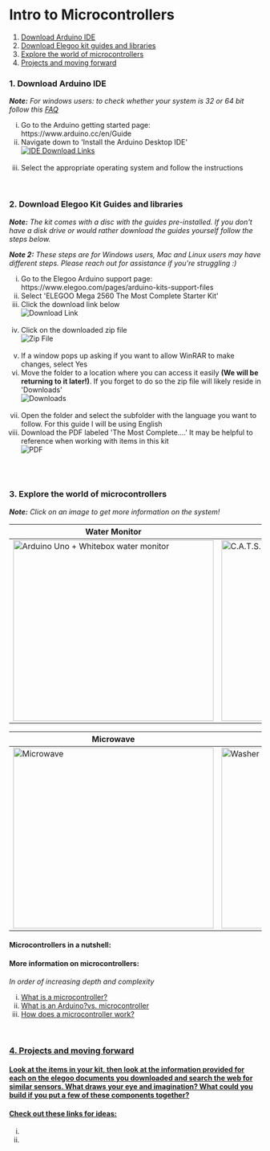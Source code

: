 # Intro to Microcontrollers
1. [Download Arduino IDE](https://github.com/practicaltech/TechFest/blob/master/2021/gathering_1/README.md#1-download-arduino-ide)
2. [Download Elegoo kit guides and libraries](https://github.com/practicaltech/TechFest/blob/master/2021/gathering_1/README.md#2-download-elegoo-kit-guides-and-libraries)
3. [Explore the world of microcontrollers](https://github.com/practicaltech/TechFest/blob/master/2021/gathering_1/README.md#3-explore-the-world-of-microcontrollers)
4. [Projects and moving forward](https://github.com/practicaltech/TechFest/blob/master/2021/gathering_1/README.md#4-projects-and-moving-forward)


### 1. Download Arduino IDE
***Note:** For windows users: to check whether your system is 32 or 64 bit follow this [FAQ](https://support.microsoft.com/en-us/windows/32-bit-and-64-bit-windows-frequently-asked-questions-c6ca9541-8dce-4d48-0415-94a3faa2e13d)*

<ol type="i">
  <li>Go to the Arduino getting started page: https://www.arduino.cc/en/Guide</li>
  <li>Navigate down to 'Install the Arduino Desktop IDE'</li>
  <a href="https://www.arduino.cc/en/Guide"><image src="https://user-images.githubusercontent.com/52707386/120868416-deba4a80-c548-11eb-83ab-d30b3fce5e5f.png" alt="IDE Download Links"></a>
  <br>
  <br>
  <li>Select the appropriate operating system and follow the instructions</li>

</ol>
<br>

### 2. Download Elegoo Kit Guides and libraries
***Note:** The kit comes with a disc with the guides pre-installed. If you don't have a disk drive or would rather download the guides yourself follow the steps below.*

***Note 2:** These steps are for Windows users, Mac and Linux users may have different steps. Please reach out for assistance if you're struggling :)*

<ol type="i">
  <li>Go to the Elegoo Arduino support page: https://www.elegoo.com/pages/arduino-kits-support-files</li>
  <li>Select 'ELEGOO Mega 2560 The Most Complete Starter Kit'</li>
  <li>Click the download link below</li>
  <img src="https://user-images.githubusercontent.com/52707386/120858116-289a3500-c537-11eb-99b0-f11edd1c97b6.png" alt="Download Link">
  <br>
  <br>
  <li>Click on the downloaded zip file</li>
  <img src="https://user-images.githubusercontent.com/52707386/120858519-bece5b00-c537-11eb-9919-3d3bad5ad84d.png" alt="Zip File"> 
  <br>
  <br>
  <li>If a window pops up asking if you want to allow WinRAR to make changes, select Yes</li>
  <li>Move the folder to a location where you can access it easily <b/>(We will be returning to it later!)</b>. If you forget to do so the zip file will likely reside in 'Downloads'</li>
  <img src="https://user-images.githubusercontent.com/52707386/120860677-eb37a680-c53a-11eb-87e0-3bd6e1d606a2.png" alt="Downloads">
  <br>
  <br>
  <li>Open the folder and select the subfolder with the language you want to follow. For this guide I will be using English</li>
  <li>Download the PDF labeled 'The Most Complete....' It may be helpful to reference when working with items in this kit</li>
  <img src="https://user-images.githubusercontent.com/52707386/120862475-ddcfeb80-c53d-11eb-9c06-1791009cbd7f.png" alt="PDF">
  <br>
  <br>
</ol>
<br>

### 3. Explore the world of microcontrollers
***Note:** Click on an image to get more information on the system!*

| Water Monitor | Satellite Tag |
| ----------- | ----------- |
| <a href="https://www.whiteboxes.ch/docs/tentacle/t2-mkII/#/?id=what39s-the-whitebox-t2"><img src="https://user-images.githubusercontent.com/52707386/121892856-202dc100-ccd2-11eb-9289-6b0465c2123b.jpg" alt="Arduino Uno + Whitebox water monitor" width="400" height="360"></a>| <a href="https://www.cats.is/products/cats-cam/"><img src="https://user-images.githubusercontent.com/52707386/121893107-70a51e80-ccd2-11eb-8600-1f950de4bf61.jpg" alt="C.A.T.S. Camera on White Shark" width="400" height="360"></a> |

| Microwave | Washer |
|----------- | ----------- |
| <a href="https://www.embedded.com/the-role-of-mcus-and-psocs-in-making-home-appliances-smarter/#:~:text=MCUs%20in%20microwave%20ovens%20,open."><img src="https://user-images.githubusercontent.com/52707386/121893277-a21dea00-ccd2-11eb-8e6a-4bffba6e4ba7.jpg" alt="Microwave" width="400" height="360"></a>| <a href="https://www.embedded.com/the-role-of-mcus-and-psocs-in-making-home-appliances-smarter/#:~:text=The%20microcontroller%20allows%20the%20washing,protection%2C%20and%20door%20lid%20open."><img src="https://user-images.githubusercontent.com/52707386/121893461-d4c7e280-ccd2-11eb-9842-2043545be586.jpg" alt="Washer" width="400" height="360"></a> |

#### Microcontrollers in a nutshell:

#### More information on microcontrollers:
*In order of increasing depth and complexity*
<ol type="i">
<li><a href="https://www.allaboutcircuits.com/technical-articles/what-is-a-microcontroller-introduction-component-characteristics-component/#:~:text=%C2%A0-,What%20Is%20a%20Microcontroller%3F,-A%20microcontroller%20is">What is a microcontroller?</a></li>
<li><a href="https://www.seeedstudio.com/blog/2019/12/04/introduction-to-the-arduino-what-is-arduino/#:~:text=to%20the%20Arduino-,The,-Arduino%20is%20an">What is an Arduino?vs. microcontroller</li>
<li><a href="https://www.sparkfun.com/tutorials/57#:~:text=A%20microcontroller%20is%20the%20same,that%20a%20micro%20runs%20code.&text=For%20instance%2C%20with%20a%20little,control%20an%20output%20pin%20C.">How does a microcontroller work?</li>
</ol>
<br>

### 4. Projects and moving forward

#### Look at the items in your kit, then look at the information provided for each on the elegoo documents you downloaded and search the web for similar sensors. What draws your eye and imagination? What could you build if you put a few of these components together?

#### Check out these links for ideas:
<ol type="i">
  <li></li>
  <li></li>
</ol>
<br>

